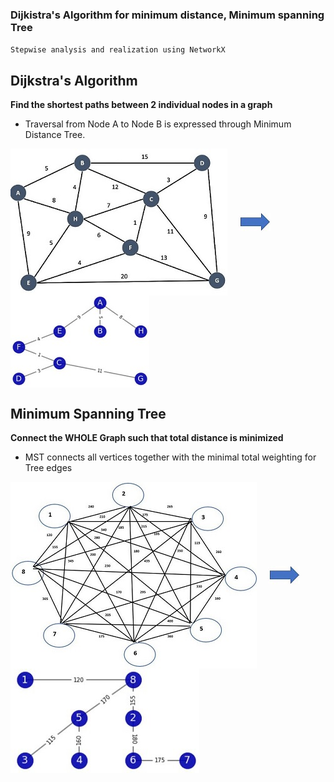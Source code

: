 ### Dijkistra's Algorithm for minimum distance, Minimum spanning Tree
`Stepwise analysis and realization using NetworkX`

## Dijkstra's Algorithm
**Find the shortest paths between 2 individual nodes in a graph**
* Traversal from Node A to Node B is expressed through Minimum Distance Tree.
<html>
<body>
<div float="left">
  <img src="images/problem_graph_Dijkstra.JPG" style="vertical-align:middle; padding-right:1em " />
  <img src="images/arrow.JPG" style="vertical-align:middle; padding-right:1em "/>
  <img src="images/DijkstraDST.JPG" style="vertical-align:middle; padding-right:1em "/>
</div>
</body>
</html>

## Minimum Spanning Tree
**Connect the WHOLE Graph such that total distance is minimized**
* MST connects all vertices together with the minimal total weighting for Tree edges
<html>
<body>
<p float="left">
  <img src="images/problem_graph_MST.jpg" style="vertical-align:middle; padding-right:1em "/>
  <img src="images/arrow.JPG" style="vertical-align:middle; padding-right:1em "/>
  <img src="images/mstMST.JPG" style="vertical-align:middle; padding-right:1em "/>
</p>
</body>
</html>

